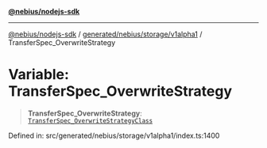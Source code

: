 [**@nebius/nodejs-sdk**](../../../../../README.md)

***

[@nebius/nodejs-sdk](../../../../../README.md) / [generated/nebius/storage/v1alpha1](../README.md) / TransferSpec\_OverwriteStrategy

# Variable: TransferSpec\_OverwriteStrategy

> **TransferSpec\_OverwriteStrategy**: [`TransferSpec_OverwriteStrategyClass`](../type-aliases/TransferSpec_OverwriteStrategyClass.md)

Defined in: src/generated/nebius/storage/v1alpha1/index.ts:1400

